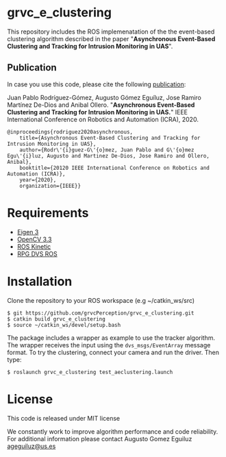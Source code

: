 # grvc_e_clustering 
This repository includes the ROS implemenatation of the the event-based clustering algorithm described in the paper "**Asynchronous Event-Based Clustering and Tracking for Intrusion Monitoring in UAS**".

## Publication
In case you use this code, please cite the following [publication](): 

Juan Pablo Rodríguez-Gómez, Augusto Gómez Eguíluz, Jose Ramiro Martínez De-Dios and Anibal Ollero. "**Asynchronous Event-Based Clustering and Tracking for Intrusion Monitoring in UAS.**" IEEE International Conference on Robotics and Automation (ICRA), 2020. 

    @inproceedings{rodriguez2020asynchronous,
        title={Asynchronous Event-Based Clustering and Tracking for Intrusion Monitoring in UAS},
        author={Rodr\'{i}guez-G\'{o}mez, Juan Pablo and G\'{o}mez Egu\'{i}luz, Augusto and Martinez De-Dios, Jose Ramiro and Ollero, Anibal},
        booktitle={20120 IEEE International Conference on Robotics and Automation (ICRA)},
        year={2020},
        organization={IEEE}}

# Requirements
* [Eigen 3](https://eigen.tuxfamily.org/dox/)
* [OpenCV 3.3](https://opencv.org/opencv-3-3/)
* [ROS Kinetic](http://wiki.ros.org/kinetic) 
* [RPG DVS ROS](https://github.com/uzh-rpg/rpg_dvs_ros) 


# Installation
Clone the repository to your ROS workspace (e.g ~/catkin_ws/src) 


    $ git https://github.com/grvcPerception/grvc_e_clustering.git
    $ catkin build grvc_e_clustering
    $ source ~/catkin_ws/devel/setup.bash

The package includes a wrapper as example to use the tracker algorithm. The wrapper receives the input using the `dvs_msgs/EventArray` message format. To try the clustering, connect your camera and run the driver. Then type:

    $ roslaunch grvc_e_clustering test_aeclustering.launch

# License
This code is released under MIT license

We constantly work to improve algorithm performance and code reliability. For additional information please contact Augusto Gomez Eguiluz <ageguiluz@us.es>
